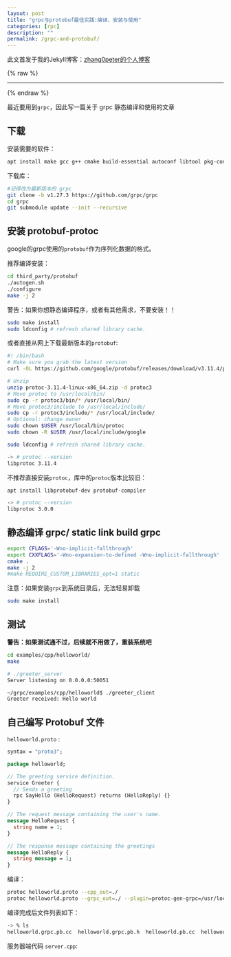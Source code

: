 ```yaml
---
layout: post
title: "grpc与protobuf最佳实践:编译、安装与使用"
categories: [rpc]
description: ""
permalink: /grpc-and-protobuf/
---
```


此文首发于我的Jekyll博客：[zhang0peter的个人博客](https://zhang0peter.com)         

{% raw %}
***          
{% endraw %}

最近要用到`grpc`，因此写一篇关于 grpc 静态编译和使用的文章

## 下载
安装需要的软件：
```sh
apt install make gcc g++ cmake build-essential autoconf libtool pkg-config git unzip
```
下载库：
```sh
#记得改为最新版本的 grpc
git clone -b v1.27.3 https://github.com/grpc/grpc
cd grpc
git submodule update --init --recursive
```

## 安装 protobuf-protoc
google的grpc使用的`protobuf`作为序列化数据的格式。

推荐编译安装：
```sh
cd third_party/protobuf 
./autogen.sh
./configure
make -j 2
```
警告：如果你想静态编译程序，或者有其他需求，不要安装！！
```sh
sudo make install
sudo ldconfig # refresh shared library cache.
```

或者直接从网上下载最新版本的`protobuf`:
```sh
#! /bin/bash
# Make sure you grab the latest version
curl -OL https://github.com/google/protobuf/releases/download/v3.11.4/protoc-3.11.4-linux-x86_64.zip

# Unzip
unzip protoc-3.11.4-linux-x86_64.zip -d protoc3
# Move protoc to /usr/local/bin/
sudo cp -r protoc3/bin/* /usr/local/bin/
# Move protoc3/include to /usr/local/include/
sudo cp -r protoc3/include/* /usr/local/include/
# Optional: change owner
sudo chown $USER /usr/local/bin/protoc
sudo chown -R $USER /usr/local/include/google

sudo ldconfig # refresh shared library cache.
```
```sh
-> # protoc --version
libprotoc 3.11.4
```




不推荐直接安装`protoc`，库中的`protoc`版本比较旧：
```sh
apt install libprotobuf-dev protobuf-compiler

-> # protoc --version
libprotoc 3.0.0
```

## 静态编译 grpc/ static link build grpc


```sh
export CFLAGS='-Wno-implicit-fallthrough'
export CXXFLAGS='-Wno-expansion-to-defined -Wno-implicit-fallthrough'
cmake .
make -j 2
#make REQUIRE_CUSTOM_LIBRARIES_opt=1 static
```
注意：如果安装`grpc`到系统目录后，无法轻易卸载

```sh
sudo make install
```
## 测试

**警告：如果测试通不过，后续就不用做了，重装系统吧**

```sh
cd examples/cpp/helloworld/
make
```
```sh
# ./greeter_server 
Server listening on 0.0.0.0:50051
```
```sh
~/grpc/examples/cpp/helloworld$ ./greeter_client 
Greeter received: Hello world
```
## 自己编写 Protobuf 文件

`helloworld.proto` :
```proto
syntax = "proto3";

package helloworld;

// The greeting service definition.
service Greeter {
  // Sends a greeting
  rpc SayHello (HelloRequest) returns (HelloReply) {}
}

// The request message containing the user's name.
message HelloRequest {
  string name = 1;
}

// The response message containing the greetings
message HelloReply {
  string message = 1;
}
```
编译：
```sh
protoc helloworld.proto --cpp_out=./
protoc helloworld.proto --grpc_out=./ --plugin=protoc-gen-grpc=/usr/local/bin/grpc_cpp_plugin
```
编译完成后文件列表如下：
```sh
-> % ls
helloworld.grpc.pb.cc  helloworld.grpc.pb.h  helloworld.pb.cc  helloworld.pb.h  helloworld.proto
```
服务器端代码 `server.cpp`:
```c

```
